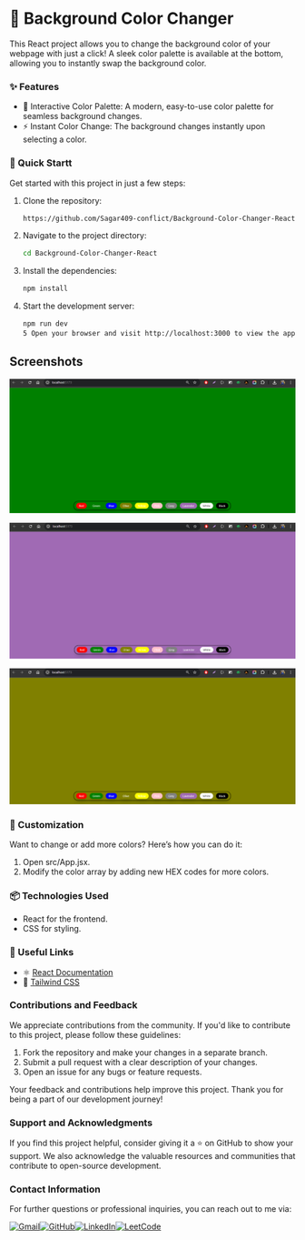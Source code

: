 # 🎨 Background Color Changer

This React project allows you to change the background color of your webpage with just a click! A sleek color palette is available at the bottom, allowing you to instantly swap the background color.

### ✨ Features

- 🎨 Interactive Color Palette: A modern, easy-to-use color palette for seamless background changes.
- ⚡ Instant Color Change: The background changes instantly upon selecting a color.

### 🚀 Quick Startt

Get started with this project in just a few steps:

1. Clone the repository:
   ```bash
   https://github.com/Sagar409-conflict/Background-Color-Changer-React.git
   ```
2. Navigate to the project directory:
   ```bash
   cd Background-Color-Changer-React
   ```
3. Install the dependencies:
   ```bash
   npm install
   ```
4. Start the development server:
   ```bash
   npm run dev
   5 Open your browser and visit http://localhost:3000 to view the app.
   ```

## Screenshots

![Background Color Changer Example 1](./public/App%20Images/Screenshot%202024-09-06%20222045.png)

![Background Color Changer Example 1](./public/App%20Images/Screenshot%202024-09-06%20223759.png)

![Background Color Changer Example 1](./public/App%20Images/Screenshot%202024-09-06%20223833.png)

### 🎨 Customization

Want to change or add more colors? Here’s how you can do it:

1. Open src/App.jsx.
2. Modify the color array by adding new HEX codes for more colors.

### 📦 Technologies Used

- React for the frontend.
- CSS for styling.

### 🔗 Useful Links

- ⚛️ [React Documentation](https://react.dev/learn)
- 🌈 [Tailwind CSS](https://tailwindcss.com/docs)

### Contributions and Feedback

We appreciate contributions from the community. If you'd like to contribute to this project, please follow these guidelines:

1. Fork the repository and make your changes in a separate branch.
2. Submit a pull request with a clear description of your changes.
3. Open an issue for any bugs or feature requests.

Your feedback and contributions help improve this project. Thank you for being a part of our development journey!

### Support and Acknowledgments

If you find this project helpful, consider giving it a ⭐️ on GitHub to show your support. We also acknowledge the valuable resources and communities that contribute to open-source development.

### Contact Information

For further questions or professional inquiries, you can reach out to me via:

[![Gmail](https://img.shields.io/badge/gmail-EA4335?style=for-the-badge&logo=gmail&logoColor=white)](mailto:sagarjadav823@gmail.com)[![GitHub](https://img.shields.io/badge/github-181717?style=for-the-badge&logo=github&logoColor=white)](https://github.com/Sagar409-conflict)[![LinkedIn](https://img.shields.io/badge/linkedin-0A66C2?style=for-the-badge&logo=linkedin&logoColor=white)](https://www.linkedin.com/in/sagarjadav-profile/)[![LeetCode](https://img.shields.io/badge/leetcode-FFA116?style=for-the-badge&logo=leetcode&logoColor=white)](https://leetcode.com/u/sagarjadav823/)
